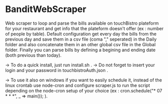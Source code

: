 # BanditWebScraper

Web scraper to loop and parse the bills available on touchBistro plateform for your restaurant and get info that the plateform doesn't offer (ex : number of people by table). Default configuration get every day the bills from the previous day and save them in a csv file (coma "," seperated) in the Daily folder and also concatenate them in an other global csv file in the Global folder. Finally you can parse bills by defining a begining and ending date (both previous than today).
  
  
-> To do a quick install, just run install.sh .
-> Do not forget to insert your login and your password in touchbistroAuth.json .
  
-> To use it also on windows if you want to easily schedule it, instead of the linux crontab use node-cron and configure scraper.js to run the script depending on the node-cron setup of your choice (ex : cron.schedule("* 07 * * *", _ => main()); ).
